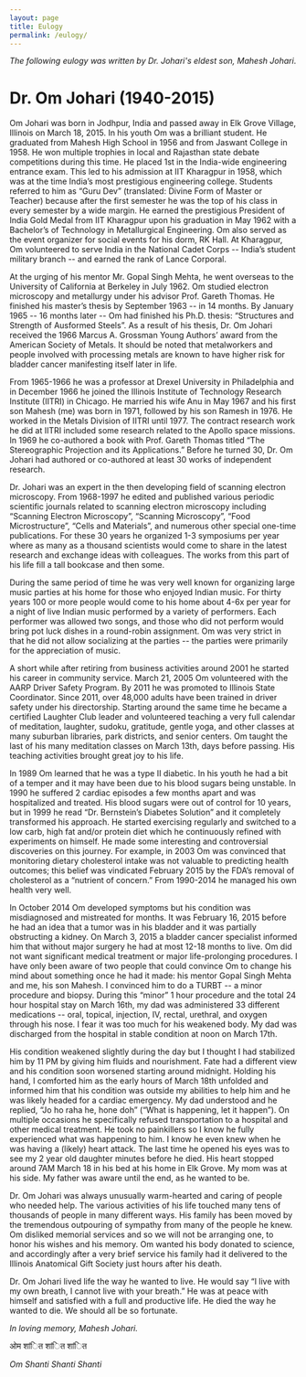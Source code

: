 ```yaml
---
layout: page
title: Eulogy
permalink: /eulogy/
---
```


*The following eulogy was written by Dr. Johari's eldest son, Mahesh Johari*.

Dr. Om Johari (1940-2015)
===

Om Johari was born in Jodhpur, India and passed away in Elk Grove Village, Illinois on March 18, 2015.  In his youth Om was a brilliant student.  He graduated from Mahesh High School in 1956 and from Jaswant College in 1958.  He won multiple trophies in local and Rajasthan state debate competitions during this time.  He placed 1st in the India-wide engineering entrance exam.  This led to his admission at IIT Kharagpur in 1958, which was at the time India’s most prestigious engineering college.  Students referred to him as “Guru Dev” (translated: Divine Form of Master or Teacher) because after the first semester he was the top of his class in every semester by a wide margin.  He earned the prestigious President of India Gold Medal from IIT Kharagpur upon his graduation in May 1962 with a Bachelor’s of Technology in Metallurgical Engineering.  Om also served as the event organizer for social events for his dorm, RK Hall.  At Kharagpur, Om volunteered to serve India in the National Cadet Corps -- India’s student military branch -- and earned the rank of Lance Corporal.

At the urging of his mentor Mr. Gopal Singh Mehta, he went overseas to the University of California at Berkeley in July 1962.  Om studied electron microscopy and metallurgy under his advisor Prof. Gareth Thomas.  He finished his master’s thesis by September 1963 -- in 14 months.  By January 1965 -- 16 months later -- Om had finished his Ph.D. thesis: “Structures and Strength of Ausformed Steels”.  As a result of his thesis, Dr. Om Johari received the 1966 Marcus A. Grossman Young Authors’ award from the American Society of Metals.  It should be noted that metalworkers and people involved with processing metals are known to have higher risk for bladder cancer manifesting itself later in life.

From 1965-1966 he was a professor at Drexel University in Philadelphia and in December 1966 he joined the Illinois Institute of Technology Research Institute (IITRI) in Chicago.  He married his wife Anu in May 1967 and his first son Mahesh (me) was born in 1971, followed by his son Ramesh in 1976.  He worked in the Metals Division of IITRI until 1977.  The contract research work he did at IITRI included some research related to the Apollo space missions.  In 1969 he co-authored a book with Prof. Gareth Thomas titled “The Stereographic Projection and its Applications.”  Before he turned 30, Dr. Om Johari had authored or co-authored at least 30 works of independent research.

Dr. Johari was an expert in the then developing field of scanning electron microscopy.  From 1968-1997 he edited and published various periodic scientific journals related to scanning electron microscopy including “Scanning Electron Microscopy”, “Scanning Microscopy”, “Food Microstructure”, “Cells and Materials”, and numerous other special one-time publications.  For these 30 years he organized 1-3 symposiums per year where as many as a thousand scientists would come to share in the latest research and exchange ideas with colleagues.  The works from this part of his life fill a tall bookcase and then some.

During the same period of time he was very well known for organizing large music parties at his home for those who enjoyed Indian music.  For thirty years 100 or more people would come to his home about 4-6x per year for a night of live Indian music performed by a variety of performers.  Each performer was allowed two songs, and those who did not perform would bring pot luck dishes in a round-robin assignment.  Om was very strict in that he did not allow socializing at the parties -- the parties were primarily for the appreciation of music.

A short while after retiring from business activities around 2001 he started his career in community service.  March 21, 2005 Om volunteered with the AARP Driver Safety Program.  By 2011 he was promoted to Illinois State Coordinator.  Since 2011, over 48,000 adults have been trained in driver safety under his directorship. Starting around the same time he became a certified Laughter Club leader and volunteered teaching a very full calendar of meditation, laughter, sudoku, gratitude, gentle yoga, and other classes at many suburban libraries, park districts, and senior centers.  Om taught the last of his many meditation classes on March 13th, days before passing.  His teaching activities brought great joy to his life.

In 1989 Om learned that he was a type II diabetic.  In his youth he had a bit of a temper and it may have been due to his blood sugars being unstable.  In 1990 he suffered 2 cardiac episodes a few months apart and was hospitalized and treated.  His blood sugars were out of control for 10 years, but in 1999 he read “Dr. Bernstein’s Diabetes Solution” and it completely transformed his approach.  He started exercising regularly and switched to a low carb, high fat and/or protein diet which he continuously refined with experiments on himself.  He made some interesting and controversial discoveries on this journey.  For example, in 2003 Om was convinced that monitoring dietary cholesterol intake was not valuable to predicting health outcomes; this belief was vindicated February 2015 by the FDA’s removal of cholesterol as a “nutrient of concern.”  From 1990-2014 he managed his own health very well.

In October 2014 Om developed symptoms but his condition was misdiagnosed and mistreated for months.  It was February 16, 2015 before he had an idea that a tumor was in his bladder and it was partially obstructing a kidney.  On March 3, 2015 a bladder cancer specialist informed him that without major surgery he had at most 12-18 months to live.  Om did not want significant medical treatment or major life-prolonging procedures.  I have only been aware of two people that could convince Om to change his mind about something once he had it made: his mentor Gopal Singh Mehta and me, his son Mahesh.  I convinced him to do a TURBT -- a minor procedure and biopsy.  During this “minor” 1 hour procedure and the total 24 hour hospital stay on March 16th, my dad was administered 33 different medications -- oral, topical, injection, IV, rectal, urethral, and oxygen through his nose.  I fear it was too much for his weakened body.  My dad was discharged from the hospital in stable condition at noon on March 17th.

His condition weakened slightly during the day but I thought I had stabilized him by 11 PM by giving him fluids and nourishment.  Fate had a different view and his condition soon worsened starting around midnight.  Holding his hand, I comforted him as the early hours of March 18th unfolded and informed him that his condition was outside my abilities to help him and he was likely headed for a cardiac emergency.  My dad understood and he replied, “Jo ho raha he, hone doh” (“What is happening, let it happen”).  On multiple occasions he specifically refused transportation to a hospital and other medical treatment. He took no painkillers so I know he fully experienced what was happening to him.  I know he even knew when he was having a (likely) heart attack.  The last time he opened his eyes was to see my 2 year old daughter minutes before he died.  His heart stopped around 7AM March 18 in his bed at his home in Elk Grove.  My mom was at his side.  My father was aware until the end, as he wanted to be.

Dr. Om Johari was always unusually warm-hearted and caring of people who needed help.  The various activities of his life touched many tens of thousands of people in many different ways.  His family has been moved by the tremendous outpouring of sympathy from many of the people he knew.  Om disliked memorial services and so we will not be arranging one, to honor his wishes and his memory.  Om wanted his body donated to science, and accordingly after a very brief service his family had it delivered to the Illinois Anatomical Gift Society just hours after his death.

Dr. Om Johari lived life the way he wanted to live.  He would say “I live with my own breath, I cannot live with your breath.”   He was at peace with himself and satisfied with a full and productive life.  He died the way he wanted to die.  We should all be so fortunate.

*In loving memory, Mahesh Johari.*

ओम शांित शांित शांित

*Om Shanti Shanti Shanti*

